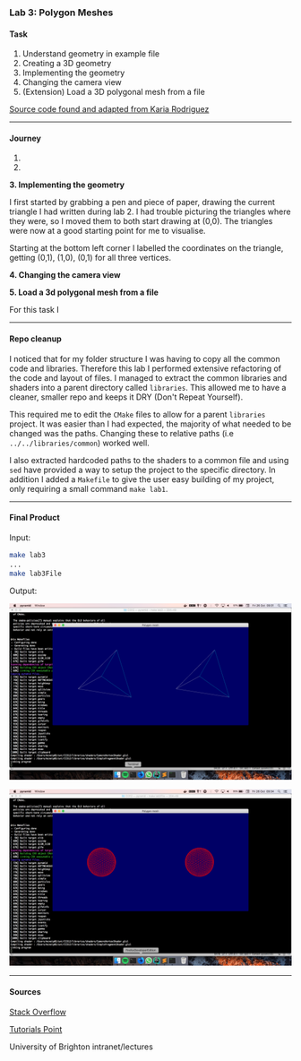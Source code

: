 ### Lab 3: Polygon Meshes

#### Task

1. Understand geometry in example file
2. Creating a 3D geometry
3. Implementing the geometry
4. Changing the camera view
5. (Extension) Load a 3D polygonal mesh from a file

[Source code found and adapted from Karia Rodriguez](https://github.com/karina-rodriguez/CI312-opengl)

---
#### Journey

1.

2. 

**3. Implementing the geometry**

I first started by grabbing a pen and piece of paper, drawing the current
triangle I had written during lab 2. I had trouble picturing the triangles where they
were, so I moved them to both start drawing at (0,0). The triangles were now at a good
starting point for me to visualise.

Starting at the bottom left corner I labelled the coordinates on the triangle, getting
(0,1), (1,0), (0,1) for all three vertices.

    
**4. Changing the camera view**

**5. Load a 3d polygonal mesh from a file**

For this task I 

---
#### Repo cleanup
I noticed that for my folder structure I was having to copy all
the common code and libraries. Therefore this lab I performed extensive refactoring of the code and 
layout of files. I managed to extract the common libraries and shaders
into a parent directory called `libraries`. This allowed me to have a
cleaner, smaller repo and keeps it DRY (Don't Repeat Yourself).


This required me to edit the `CMake` files to allow for a parent `libraries` project.
It was easier than I had expected, the majority of what needed to be changed
was the paths. Changing these to relative paths (i.e `../../libraries/common`) worked
well.

I also extracted hardcoded paths to the shaders to a common file and using `sed`
have provided a way to setup the project to the specific directory. In addition I added a `Makefile` to give the user easy building
of my project, only requiring a small command `make lab1`.

---
#### Final Product

Input:
```bash
make lab3
...
make lab3File
```

Output:

![3D pyramid](./pyramids.png)

![Imported asset mesh in 3d](./loadedFiles.png)

---
#### Sources
[Stack Overflow](https://www.stackoverflow.com/)

[Tutorials Point](https://www.tutorialspoint.com/cplusplus)

University of Brighton intranet/lectures

